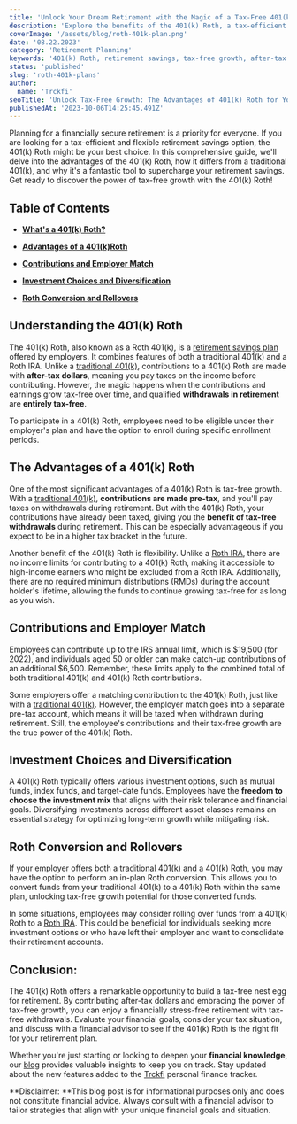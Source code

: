 ```yaml
---
title: 'Unlock Your Dream Retirement with the Magic of a Tax-Free 401(k) Roth'
description: 'Explore the benefits of the 401(k) Roth, a tax-efficient retirement savings option. Discover tax-free growth and flexibility. Start planning for a secure retirement now!'
coverImage: '/assets/blog/roth-401k-plan.png'
date: '08.22.2023'
category: 'Retirement Planning'
keywords: '401(k) Roth, retirement savings, tax-free growth, after-tax contributions, retirement planning, flexible withdrawal, tax advantages, financial future'
status: 'published'
slug: 'roth-401k-plans'
author:
  name: 'Trckfi'
seoTitle: 'Unlock Tax-Free Growth: The Advantages of 401(k) Roth for Your Retirement'
publishedAt: '2023-10-06T14:25:45.491Z'
---
```


Planning for a financially secure retirement is a priority for everyone. If you are looking for a tax-efficient and flexible retirement savings option, the 401(k) Roth might be your best choice. In this comprehensive guide, we'll delve into the advantages of the 401(k) Roth, how it differs from a traditional 401(k), and why it's a fantastic tool to supercharge your retirement savings. Get ready to discover the power of tax-free growth with the 401(k) Roth!

## Table of Contents

- [**What's a 401(k) Roth?**](#401k-roth)

- [**Advantages of a 401(k)Roth**](#advantages)

- [**Contributions and Employer Match**](#contributions)

- [**Investment Choices and Diversification**](#investing-diversifications)

- [**Roth Conversion and Rollovers**](#roth-conversion-rollovers)

## Understanding the 401(k) Roth

The 401(k) Roth, also known as a Roth 401(k), is a [retirement savings plan](/blog/smart-401k-retirement-guide) offered by employers. It combines features of both a traditional 401(k) and a Roth IRA. Unlike a [traditional 401(k)](/blog/traditional-401k-plan), contributions to a 401(k) Roth are made with **after-tax dollars**, meaning you pay taxes on the income before contributing. However, the magic happens when the contributions and earnings grow tax-free over time, and qualified **withdrawals in retirement** are **entirely tax-free**.

To participate in a 401(k) Roth, employees need to be eligible under their employer's plan and have the option to enroll during specific enrollment periods.

## The Advantages of a 401(k) Roth

One of the most significant advantages of a 401(k) Roth is tax-free growth. With a [traditional 401(k)](/blog/traditional-401k-plan), **contributions are made pre-tax**, and you'll pay taxes on withdrawals during retirement. But with the 401(k) Roth, your contributions have already been taxed, giving you the **benefit of tax-free withdrawals** during retirement. This can be especially advantageous if you expect to be in a higher tax bracket in the future.

Another benefit of the 401(k) Roth is flexibility. Unlike a [Roth IRA](/blog/what-is-the-roth-IRA-avantage-2023), there are no income limits for contributing to a 401(k) Roth, making it accessible to high-income earners who might be excluded from a Roth IRA. Additionally, there are no required minimum distributions (RMDs) during the account holder's lifetime, allowing the funds to continue growing tax-free for as long as you wish.

## Contributions and Employer Match

Employees can contribute up to the IRS annual limit, which is $19,500 (for 2022), and individuals aged 50 or older can make catch-up contributions of an additional $6,500. Remember, these limits apply to the combined total of both traditional 401(k) and 401(k) Roth contributions.

Some employers offer a matching contribution to the 401(k) Roth, just like with a [traditional 401(k)](/blog/traditional-401k-plan). However, the employer match goes into a separate pre-tax account, which means it will be taxed when withdrawn during retirement. Still, the employee's contributions and their tax-free growth are the true power of the 401(k) Roth.

## Investment Choices and Diversification

A 401(k) Roth typically offers various investment options, such as mutual funds, index funds, and target-date funds. Employees have the **freedom to choose the investment mix** that aligns with their risk tolerance and financial goals. Diversifying investments across different asset classes remains an essential strategy for optimizing long-term growth while mitigating risk.

## Roth Conversion and Rollovers

If your employer offers both a [traditional 401(k)](/blog/traditional-401k-plan) and a 401(k) Roth, you may have the option to perform an in-plan Roth conversion. This allows you to convert funds from your traditional 401(k) to a 401(k) Roth within the same plan, unlocking tax-free growth potential for those converted funds.

In some situations, employees may consider rolling over funds from a 401(k) Roth to a [Roth IRA](/blog/what-is-the-roth-IRA-avantage-2023). This could be beneficial for individuals seeking more investment options or who have left their employer and want to consolidate their retirement accounts.

## Conclusion:

The 401(k) Roth offers a remarkable opportunity to build a tax-free nest egg for retirement. By contributing after-tax dollars and embracing the power of tax-free growth, you can enjoy a financially stress-free retirement with tax-free withdrawals. Evaluate your financial goals, consider your tax situation, and discuss with a financial advisor to see if the 401(k) Roth is the right fit for your retirement plan.

Whether you're just starting or looking to deepen your **financial knowledge**, our [blog](/blog) provides valuable insights to keep you on track. Stay updated about the new features added to the [Trckfi](/) personal finance tracker.

\*\*Disclaimer: \*\*This blog post is for informational purposes only and does not constitute financial advice. Always consult with a financial advisor to tailor strategies that align with your unique financial goals and situation.

